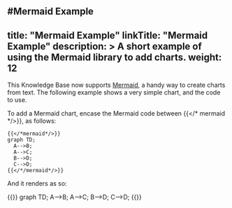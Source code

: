 #Mermaid Example
---
title: "Mermaid Example"
linkTitle: "Mermaid Example"
description: >
    A short example of using the Mermaid library to add charts.
weight: 12
---
This Knowledge Base now supports [Mermaid](https://mermaid-js.github.io/mermaid/#/), a handy way to create charts from text.  The following example shows a very simple chart, and the code to use.

To add a Mermaid chart, encase the Mermaid code between {{</* mermaid */>}}, as follows:



```text
{{</*mermaid*/>}}
graph TD;
  A-->B;
  A-->C;
  B-->D;
  C-->D;
{{</*/mermaid*/>}}
```

And it renders as so:

{{<mermaid>}}
graph TD;
  A-->B;
  A-->C;
  B-->D;
  C-->D;
{{</mermaid>}}
